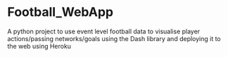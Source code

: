 # Football_WebApp
 A python project to use event level football data to visualise player actions/passing networks/goals using the Dash library and deploying it to the web using Heroku

